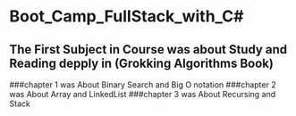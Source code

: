 # Boot_Camp_FullStack_with_C#

## The First Subject in Course was about Study and Reading depply in (Grokking Algorithms Book)
###chapter 1 was About Binary Search and Big O notation
###chapter 2 was About Array and LinkedList
###chapter 3 was About Recursing and Stack
